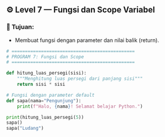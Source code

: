 
## ⚙️ Level 7 — Fungsi dan Scope Variabel

### 🎯 Tujuan:
- Membuat fungsi dengan parameter dan nilai balik (return).

```python
# ==============================================
# PROGRAM 7: Fungsi dan Scope
# ==============================================

def hitung_luas_persegi(sisi):
    """Menghitung luas persegi dari panjang sisi"""
    return sisi * sisi

# Fungsi dengan parameter default
def sapa(nama="Pengunjung"):
    print(f"Halo, {nama}! Selamat belajar Python.")

print(hitung_luas_persegi(5))
sapa()
sapa("Ludang")
```
